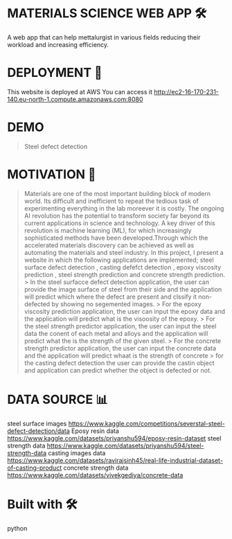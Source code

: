 # MATERIALS SCIENCE WEB APP 🛠️
A web app that can help mettalurgist in various fields reducing their workload and increasing efficiency.

# DEPLOYMENT 🚀

This website is deployed at AWS
You can access it http://ec2-16-170-231-140.eu-north-1.compute.amazonaws.com:8080

# DEMO
   > Steel defect detection 

# MOTIVATION 💪

> Materials are one of the most important building block of modern world.
> Its difficult and inefficient to repeat the tedious task of experimenting everything in the lab moreever it is costly.
> The ongoing AI revolution has the potential to transform society far beyond  its current applications in science and technology. A key driver of this  revolution is machine learning (ML), for which increasingly sophisticated  methods have been developed.Through which the accelerated materials discovery can be achieved as well as automating the materials and steel industry.
> In this project, I present a website in which the following applications are implemented; steel surface defect detection , casting defefct detection , epoxy viscosity prediction , steel strength prediction and concrete strength prediction.
         > In the steel surfacce defect detection application, the user can provide the image surface  of steel  from their side and the application will predict which 
           where the defect are present and clssify it non-defected by showing no segemented images.
         > For the epoxy viscosity prediction  application, the user can input the epoxy  data  and the application will predict what is the visoosity of the epoxy.
         > For the steel strength predictor application, the user can input the steel  data the conent of each metal and alloys  and the application will predict what the 
         is the strength of the given steel.
         > For the concrete strength predictor  application, the user can input the concrete  data and the application will predict whaat is the strength of concrete
         > for the casting defect detection the user can provide the castin object and application can predict whether the object is defected or not.


# DATA SOURCE 📊

steel surface images https://www.kaggle.com/competitions/severstal-steel-defect-detection/data
Eposy resin data https://www.kaggle.com/datasets/priyanshu594/eposy-resin-dataset
steel strength data https://www.kaggle.com/datasets/priyanshu594/steel-strength-data
casting images data https://www.kaggle.com/datasets/ravirajsinh45/real-life-industrial-dataset-of-casting-product
concrete strength data https://www.kaggle.com/datasets/vivekgediya/concrete-data



# Built with 🛠️
python

